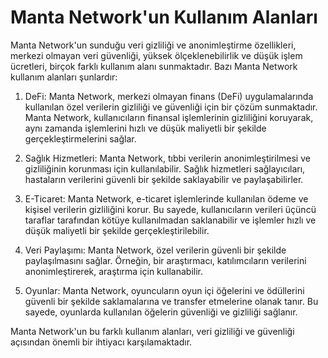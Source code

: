 
# Manta Network'un Kullanım Alanları

Manta Network'un sunduğu veri gizliliği ve anonimleştirme özellikleri, merkezi olmayan veri güvenliği, yüksek ölçeklenebilirlik ve düşük işlem ücretleri, birçok farklı kullanım alanı sunmaktadır. Bazı Manta Network kullanım alanları şunlardır:

1.  DeFi: Manta Network, merkezi olmayan finans (DeFi) uygulamalarında kullanılan özel verilerin gizliliği ve güvenliği için bir çözüm sunmaktadır. Manta Network, kullanıcıların finansal işlemlerinin gizliliğini koruyarak, aynı zamanda işlemlerini hızlı ve düşük maliyetli bir şekilde gerçekleştirmelerini sağlar.
    
2.  Sağlık Hizmetleri: Manta Network, tıbbi verilerin anonimleştirilmesi ve gizliliğinin korunması için kullanılabilir. Sağlık hizmetleri sağlayıcıları, hastaların verilerini güvenli bir şekilde saklayabilir ve paylaşabilirler.
    
3.  E-Ticaret: Manta Network, e-ticaret işlemlerinde kullanılan ödeme ve kişisel verilerin gizliliğini korur. Bu sayede, kullanıcıların verileri üçüncü taraflar tarafından kötüye kullanılmadan saklanabilir ve işlemler hızlı ve düşük maliyetli bir şekilde gerçekleştirilebilir.
    
4.  Veri Paylaşımı: Manta Network, özel verilerin güvenli bir şekilde paylaşılmasını sağlar. Örneğin, bir araştırmacı, katılımcıların verilerini anonimleştirerek, araştırma için kullanabilir.
    
5.  Oyunlar: Manta Network, oyuncuların oyun içi öğelerini ve ödüllerini güvenli bir şekilde saklamalarına ve transfer etmelerine olanak tanır. Bu sayede, oyunlarda kullanılan öğelerin güvenliği ve gizliliği sağlanır.
    

Manta Network'un bu farklı kullanım alanları, veri gizliliği ve güvenliği açısından önemli bir ihtiyacı karşılamaktadır.
